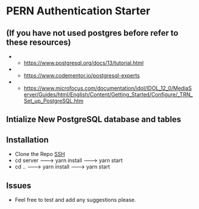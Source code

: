 # PERN Authentication Starter

## (If you have not used postgres before refer to these resources)

* * https://www.postgresql.org/docs/13/tutorial.html
* * https://www.codementor.io/postgresql-experts
* * https://www.microfocus.com/documentation/idol/IDOL_12_0/MediaServer/Guides/html/English/Content/Getting_Started/Configure/_TRN_Set_up_PostgreSQL.htm

## Intialize New PostgreSQL database and tables

## Installation

* Clone the Repo [SSH]("git@github.com:Drop-G/web-app-authentication.git")
* cd server ---> yarn install ---> yarn start
* cd .. ---> yarn install ---> yarn start

## Issues

* Feel free to test and add any suggestions please.